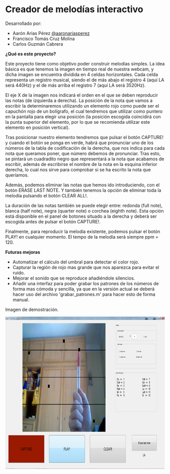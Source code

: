 # Creador de melodías interactivo
Desarrollado por:
- Aarón Arias Pérez [@aaronariasperez](https://github.com/aaronariasperez)
- Francisco Tomás Cruz Molina
- Carlos Guzmán Cabrera

**¿Qué es este proyecto?**

Este proyecto tiene como objetivo poder construir melodías simples. La idea
básica es que tenemos la imagen en tiempo real de nuestra webcam, y dicha
imagen se encuentra dividida en 4 celdas horizontales. Cada celda representa un
registro musical, siendo el de más abajo el registro 4 (aquí LA será 440Hz) y el
de más arriba el registro 7 (aquí LA será 3520Hz).

El eje X de la imagen nos indicará el orden en el que se deben reproducir las
notas (de izquierda a derecha). La posición de la nota que vamos a escribir la
determinaremos utilizando un elemento rojo como puede ser el capuchón rojo
de un bolígrafo, el cual tendremos que utilizar como puntero en la pantalla para
elegir una posición (la posición escogida coincidirá con la punta superior del
elemento, por lo que se recomienda utilizar este elemento en posición vertical).

Tras posicionar nuestro elemento tendremos que pulsar el botón CAPTURE! y
cuando el botón se ponga en verde, habrá que pronunciar uno de los números
de la tabla de codificación de la derecha, que nos indica para cada nota que
queramos poner, que número debemos de pronunciar. Tras esto, se pintará un
cuadradito negro que representará a la nota que acabamos de escribir, además
de escribirse el nombre de la nota en la esquina inferior derecha, lo cual nos
sirve para comprobar si se ha escrito la nota que queríamos.

Además, podemos eliminar las notas que hemos ido introduciendo, con el botón
ERASE LAST NOTE. Y también tenemos la opción de eliminar toda la melodía
pulsando el botón CLEAR ALL!.

La duración de las notas también se puede elegir entre: redonda (full note),
blanca (half note), negra (quarter note) o corchea (eighth note). Esta opción está 
disponible en el panel de botones situado a la derecha y deberá ser escogida antes 
de pulsar el botón CAPTURE!.

Finalmente, para reproducir la melodía existente, podemos pulsar el botón
PLAY! en cualquier momento. El tempo de la melodía será siempre ppm = 120.

**Futuras mejoras**
- Automatizar el cálculo del umbral para detectar el color rojo.
- Capturar la región de rojo mas grande que nos aparezca para evitar el ruido.
- Mejorar el sonido que se reproduce añadiéndole silencios.
- Añadir una interfaz para poder grabar los patrones de los números de forma mas 
cómoda y sencilla, ya que en la versión actual se deberá hacer uso del archivo 
'grabar_patrones.m' para hacer esto de forma manual.

Imagen de demostración.
<p align="center">
  <img width="680" height="480" src="/imagen_demo.png">
</p>
